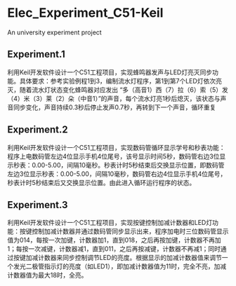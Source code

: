# Elec_Experiment_C51-Keil
An university experiment project

## Experiment.1
利用Keil开发软件设计一个C51工程项目，实现蜂鸣器发声与LED灯亮灭同步功能。具体要求：参考实验例程1到3，编制流水灯程序，第1到第7个LED灯依次亮灭，随着流水灯状态变化蜂鸣器对应发出 “多（高音1）西（7）拉（6）索（5）发（4）米（3）莱（2）朵（中音1）”的声音，每个流水灯亮1秒后熄灭，该状态与声音同步变化，声音持续0.3秒后停止发声0.7秒，再转到下一个声音，循环重复

## Experiment.2
利用Keil开发软件设计一个C51工程项目，实现数码管循环显示学号和秒表功能：程序上电数码管左边4位显示手机4位尾号，该号显示时间5秒，数码管右边3位显示秒表：0.00-5.00，间隔10毫秒。秒表计时5秒结束后交换显示位置，即数码管左边3位显示秒表：0.00-5.00，间隔10毫秒，数码管右边4位显示手机4位尾号，秒表计时5秒结束后又交换显示位置。由此进入循环运行程序的状态。

## Experiment.3
利用Keil开发软件设计一个C51工程项目，实现按键控制加减计数器和LED灯功能：按键控制加减计数器并通过数码管同步显示出来，程序加电时三位数码管显示值为014，每按一次加键，计数器加1，直到018，之后再按加键，计数器不再加1；每按一次减键，计数器减1，直到011，之后再按减键，计数器不再减1；同时通过按键加减计数器来同步控制调节LED的亮度。根据显示的加减计数器值来调节一个发光二极管指示灯的亮度（如LED1），即加减计数器值为11时，完全不亮，加减计数器值为最大18时，全亮。


